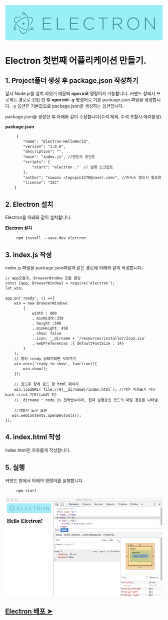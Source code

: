 <img src="ASSETS/electron.png" alt="JavaScript">

# Electron 첫번째 어플리케이션 만들기.

## 1. Project폴더 생성 후 package.json 작성하기

앞서 Node.js를 설치 하였기 때문에 **npm init** 명령어가 가능합니다.
커맨드 창에서 프로젝트 경로로 진입 한 후 **npm init -y** 명령어로 기본 package.json 파일을 생성합니다. -y 옵션은 기본값으로 package.json을 생성하는 옵션입니다.

package.json을 생성한 후 아래와 같이 수정합니다(주석 제외, 주석 포함시 에러발생).

**package.json**
```
     {
        "name": "Electron-HelloWorld",
        "version": "1.0.0",
        "description": "",
        "main": "index.js", //엔트리 포인트
        "scripts": {
            "start": "electron ."  // 실행 스크립트
        },
        "author": "suwoni <topspin1278@naver.com>", //리눅스 빌드시 필요함
        "license": "ISC"
    }
```
## 2. Electron 설치

Electron을 아래와 같이 설치합니다.

**Electron 설치**
```
     npm install --save-dev electron
```

## 3. index.js 작성

index.js 파일을 package.json파일과 같은 경로에 아래와 같이 작성합니다.

```
// app모듈과, BrowserWindow 모듈 할당
const {app, BrowserWindow} = require('electron');
let win;

app.on('ready', () =>{
    win = new BrowserWindow(
        {
            width : 800
            , minWidth:330
            , height :500
            , minHeight: 450
            , show: false
            , icon: __dirname + '/resources/installer/Icon.ico'
            , webPreferences :{ defaultFontSize : 14}
        }
    );
    // 창이 ready 상태가되면 보여주기
    win.once('ready-to-show', function(){
        win.show();
    });

    // 윈도우 창에 로드 할 html 페이지
    win.loadURL(`file://${__dirname}/index.html`); //작은 따옴표가 아닌  back stick 기호(tab키 위)
    //__dirname : node.js 전역변수이며, 현재 실행중인 코드의 파일 경로를 나타냄

    //개발자 도구 오픈
   win.webContents.openDevTools();
});
```
## 4. index.html 작성

index.html은 자유롭게 작성합니다.

## 5. 실행
커맨드 창에서 아래의 명령어를 실행합니다.
```
     npm start
```
<img src="ASSETS/screenshot.png">
    
## [Electron 배포 ➤](https://github.com/cionman/03_Electron_Distribution) 


 



